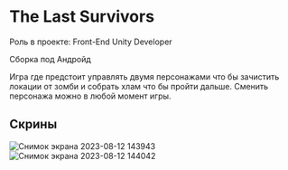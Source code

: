 # The Last Survivors

Роль в проекте: Front-End Unity Developer

Сборка под Андройд

Игра где предстоит управлять двумя персонажами что бы зачистить локации от зомби и собрать хлам что бы пройти дальше.
Сменить персонажа можно в любой момент игры.


## Скрины
![Снимок экрана 2023-08-12 143943](https://github.com/user-attachments/assets/ea169d67-5241-47b0-883e-c91c188528f6)
![Снимок экрана 2023-08-12 144042](https://github.com/user-attachments/assets/e0da73ba-ce9a-4b60-b11f-b35ca50c678b)
